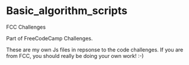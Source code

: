 # Basic_algorithm_scripts
FCC Challenges

Part of FreeCodeCamp Challenges.

These are my own Js files in repsonse to the code challenges. If you are from FCC, you should really be doing your own work! :-)

